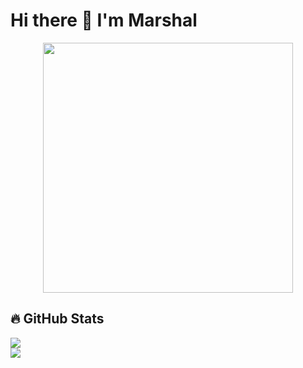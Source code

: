 # Hi there 👋 I'm Marshal

<p align="center">
  <img src="https://media.giphy.com/media/v1.Y2lkPTc5MGI3NjExZzNtYnJmZ3F5Z2R5dW11N3FqZ2JjZWZ2Y2R6NnBicDl5ZGJtY3F5eSZlcD12MV9pbnRlcm5hbF9naWZfYnlfaWQmY3Q9Zw/qgQUggAC3Pfv687qPC/giphy.gif" width="400">
</p>

## 🔥 GitHub Stats  
![](https://streak-stats.demolab.com?user=ADRIANMARSHAL&theme=dark&hide_border=true)  
![](https://github-readme-stats.vercel.app/api/top-langs/?username=ADRIANMARSHAL&layout=compact&theme=radical)  
